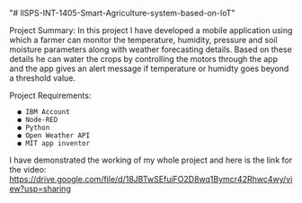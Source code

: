 "# llSPS-INT-1405-Smart-Agriculture-system-based-on-IoT" 
  
Project Summary:
	   In this project I have developed a mobile application using which a farmer can monitor the temperature, humidity, pressure and soil moisture parameters along with weather forecasting details. Based on these details he can water the crops by controlling the motors through the app and the app gives an alert message if temperature or humidty goes beyond a threshold value.

Project Requirements:

      ●	IBM Account
      ●	Node-RED
      ●	Python
      ●	Open Weather API
      ●	MIT app inventor
      
I have demonstrated the working of my whole project and here is the link for the video:
https://drive.google.com/file/d/18JBTwSEfuiFO2D8wq1Bymcr42Rhwc4wy/view?usp=sharing
